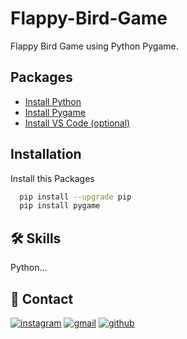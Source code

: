 
# Flappy-Bird-Game

Flappy Bird Game using Python Pygame.


## Packages

 - [Install Python](https://www.python.org/)
 - [Install Pygame](https://pypi.org/project/pygame/)
 - [Install VS Code (optional)](https://code.visualstudio.com/)
 

## Installation

Install this Packages

```bash
  pip install --upgrade pip
  pip install pygame
```

## 🛠 Skills
Python...


## 🔗 Contact
[![instagram](https://img.shields.io/badge/Instagram-E4405F?style=for-the-badge&logo=instagram&logoColor=white)](https://www.instagram.com/rasalkp__k/)
[![gmail](https://img.shields.io/badge/Gmail-D14836?style=for-the-badge&logo=gmail&logoColor=white)](https://www.rasalkpofficial66@gmail.com)
[![github](https://img.shields.io/badge/GitHub-100000?style=for-the-badge&logo=github&logoColor=white)](https://www.linkedin.com/)

